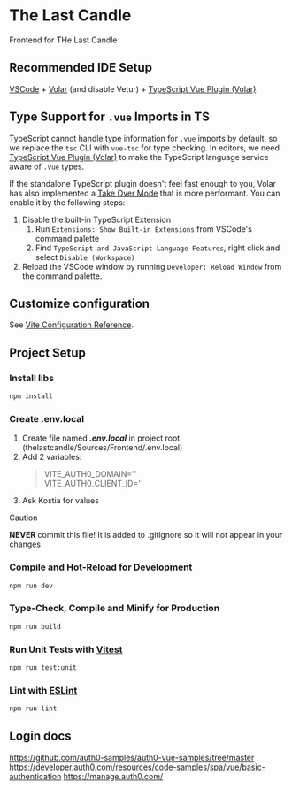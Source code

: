 # The Last Candle

Frontend for THe Last Candle

## Recommended IDE Setup

[VSCode](https://code.visualstudio.com/) + [Volar](https://marketplace.visualstudio.com/items?itemName=Vue.volar) (and disable Vetur) + [TypeScript Vue Plugin (Volar)](https://marketplace.visualstudio.com/items?itemName=Vue.vscode-typescript-vue-plugin).

## Type Support for `.vue` Imports in TS

TypeScript cannot handle type information for `.vue` imports by default, so we replace the `tsc` CLI with `vue-tsc` for type checking. In editors, we need [TypeScript Vue Plugin (Volar)](https://marketplace.visualstudio.com/items?itemName=Vue.vscode-typescript-vue-plugin) to make the TypeScript language service aware of `.vue` types.

If the standalone TypeScript plugin doesn't feel fast enough to you, Volar has also implemented a [Take Over Mode](https://github.com/johnsoncodehk/volar/discussions/471#discussioncomment-1361669) that is more performant. You can enable it by the following steps:

1. Disable the built-in TypeScript Extension
    1) Run `Extensions: Show Built-in Extensions` from VSCode's command palette
    2) Find `TypeScript and JavaScript Language Features`, right click and select `Disable (Workspace)`
2. Reload the VSCode window by running `Developer: Reload Window` from the command palette.

## Customize configuration

See [Vite Configuration Reference](https://vitejs.dev/config/).

## Project Setup
### Install libs

```sh
npm install
```
### Create .env.local

1. Create file named ___.env.local___ in project root (thelastcandle/Sources/Frontend/.env.local) 
1. Add 2 variables:
    > VITE_AUTH0_DOMAIN=''  
    > VITE_AUTH0_CLIENT_ID=''
1. Ask Kostia for values

> [!CAUTION]
> __NEVER__ commit this file! It is added to .gitignore so it will not appear in your changes

### Compile and Hot-Reload for Development

```sh
npm run dev
```

### Type-Check, Compile and Minify for Production

```sh
npm run build
```

### Run Unit Tests with [Vitest](https://vitest.dev/)

```sh
npm run test:unit
```

### Lint with [ESLint](https://eslint.org/)

```sh
npm run lint
```


## Login docs 
https://github.com/auth0-samples/auth0-vue-samples/tree/master
https://developer.auth0.com/resources/code-samples/spa/vue/basic-authentication
https://manage.auth0.com/
